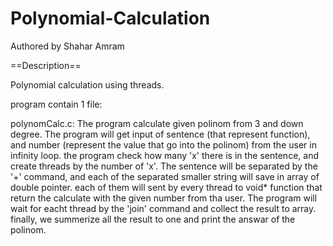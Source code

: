 # Polynomial-Calculation
Authored by Shahar Amram


==Description==

Polynomial calculation using threads.

program contain 1 file:

polynomCalc.c:
The program calculate given polinom from 3 and down degree.
The program will get input of sentence (that represent function), and number (represent the value that go into the polinom) from the user in infinity loop.
the program check how many 'x' there is in the sentence, and create threads by the number of 'x'.
The sentence will be separated by the '+' command, and each of the separated smaller string will save in array of double pointer.
each of them will sent by every thread to void* function that return the calculate with the given number from tha user.
The program will wait for eacht thread by the 'join' command and collect the result to array.
finally, we summerize all the result to one and print the answar of the polinom.



